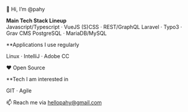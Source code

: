 👋 Hi, I’m @pahy

**Main Tech Stack Lineup**  
Javascript/Typescript · VueJS
(S)CSS · REST/GraphQL
Laravel · Typo3 · Grav CMS
PostgreSQL · MariaDB/MySQL  

**Applications I use regularly

Linux · IntelliJ · Adobe CC

:heart: Open Source

**Tech I am interested in

GIT · Agile


📫 Reach me via hellopahy@gmail.com


<!-- 
- 👀 I’m interested in 
- 🌱 I’m currently learning 
- 💞️ I’m looking to collaborate on ...
- 
-->
<!---
pahy/pahy is a ✨ special ✨ repository because its `README.md` (this file) appears on your GitHub profile.
You can click the Preview link to take a look at your changes.
--->
